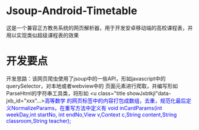 # Jsoup-Android-Timetable
这是一个兼容正方教务系统的网页解析器，用于开发安卓移动端的高校课程表，并用以实现类似超级课程表的效果
# 开发要点
开发思路：该网页爬虫使用了jsoup中的一些API，形如javascript中的querySelector，对本地或者webview中的
页面元素进行爬取，并编写形如ParseHtml的字符串工具类，将形如
<u class="title showJxbtkjl"data-jxb_id="xxx"...><font color="blue">高等数学
的网页标签中的内容打包成数组，去重，规范化最后定义NormalizeParams，在重写方法中定义有
void inCardParams(int weekDay,int startNo, int endNo,View v,Context c,String content,String classroom,String teacher);
